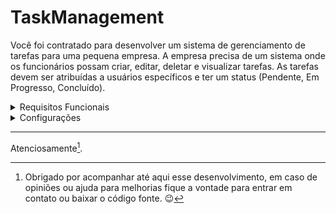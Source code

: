 # TaskManagement
Você foi contratado para desenvolver um sistema de gerenciamento de tarefas para uma 
pequena empresa. A empresa precisa de um sistema onde os funcionários possam criar, 
editar, deletar e visualizar tarefas. As tarefas devem ser atribuídas a usuários específicos 
e ter um status (Pendente, Em Progresso, Concluído). 

<details>
<summary>Requisitos Funcionais</summary>

### 1. Autenticação e Autorização: 
- Os usuários devem se autenticar para acessar o sistema. 
- Apenas usuários autenticados podem criar, editar, deletar e visualizar tarefas. 
- Admins podem gerenciar usuários e visualizar todas as tarefas. 
### 2. Gerenciamento de Tarefas: 
- Usuários podem criar novas tarefas, especificando título, descrição, data de vencimento e responsável. 
- Usuários podem editar e deletar suas próprias tarefas. 
- Admins podem editar e deletar qualquer tarefa. 
- Tarefas devem ter um status (Pendente, Em Progresso, Concluído). 

## Requisitos Não Funcionais 

### 1. Tecnologia: 
- Utilize ASP.NET Core para a API e Entity Framework Core para acesso ao banco de dados. 
- Utilize um banco de dados relacional (preferencialmente SQL Server). 
### 2. Padrões de Código: 
- O código deve seguir os padrões de design do .NET e boas práticas de programação. 
- A solução deve ser modular e escalável. 
### 3. Testes: 
- Inclua testes unitários para a lógica de negócio. 
- Inclua testes de integração para os endpoints da API. 
### 4. Docker: 
- Configure a aplicação para rodar em contêineres Docker. 
- Forneça um Dockerfile para a aplicação ASP.NET Core. 
- Utilize o docker-compose para orquestrar a aplicação e o banco de dados. 

## Estrutura do Projeto 
### 1. API ASP.NET Core: 
- Crie uma API com ASP.NET Core. 
- Configure o Entity Framework Core para acessar o banco de dados SQL Server. 
- Implemente autenticação e autorização usando JWT. 
### 2. Banco de Dados: 
- Utilize SQL Server como banco de dados. 
- Configure o banco de dados para rodar em um contêiner Docker. 
### 3. Docker: 
- Dockerfile: Crie um Dockerfile para a aplicação ASP.NET Core. 
- docker-compose.yml: Configure o docker-compose para orquestrar a aplicação e o banco de dados.
</details>

<details>
<summary>Configurações</summary>

**1. Baixandso código fonte:**
---
> Estou tomendo como princípio que já esteja familiarizado como Git e GitHub (conceitos e comandos).

Baixe o código fonte usando uma das opções:
- Fazendo um Fork do Repositório;
- Baixando um Clone;
- Baixando um arquivo zip do repositório;

**2. Compilando a aplicação:**
---
Foi utilizado o VSCode como IDE de codificação, então será mostrado os comandos CLI e os comandos usados na propria IDE do VSCode.

Após baixar a solution usando o Git Clone ou o Zip (e descompactando) na sua maquina local, abra a solution no VSCode.

> Pode ser usado tanto o Terminal do VSCode quanto um Terminal do próprio Windows, no meu caso eu uso o Windows Terminal Powershell

Após abrir o terminal da sua escolha, aplique os comandos para fazer o build e rodar a aplicação.

```
dotnet build
dotnet run --project TaskManagement.Api
```

Após compilar e rodar o projeto deverá aparecer essa tela:

```
Compilando...
info: Microsoft.Hosting.Lifetime[14]
      Now listening on: http://localhost:5238
info: Microsoft.Hosting.Lifetime[0]
      Application started. Press Ctrl+C to shut down.
info: Microsoft.Hosting.Lifetime[0]
      Hosting environment: Development
info: Microsoft.Hosting.Lifetime[0]
      Content root path: [caminho local]\TaskManagement\TaskManagement.Api
warn: Microsoft.AspNetCore.HttpsPolicy.HttpsRedirectionMiddleware[3]
      Failed to determine the https port for redirect.
```

Para acessar a aplicação no navegador use a URL: ` http://localhost:5238/swagger/index.html `

Ok agora sabemos que está tudo certo. Vamos prosseguir.

**3. Docker compose e Dockerfile**
---
Os arquivos de criação dos containers estão localizados na pasta da Solution da aplicação, são eles:
- docker-compose.yml
- Dockerfile

  ![image](https://github.com/user-attachments/assets/3e468440-0ad6-4962-a6c6-9b5db4899b5e)

### - docker-compose.yml
Cria os containers de sqlserver e container-taskmanagement e usa um Network para fazer o Link entre os containers. O container de `container-taskmanagement` é criado a partir do arquivo `Dockerfile` que também está na pasta da Solution.

Configurações:
- `services: sqlserver: container_name:` Nome do container que vai ser criado a base de dados SQL.
- `services: sqlserver: image:` Imagem a ser usada para criar o container, essa é uma imagem do SQL Server para Developer.
- `services: sqlserver: environment: SA_PASSWORD:` Utilizar uma senha forte senão o Container do SQL Server vai ser criado com erro.
- `services: container-taskmanagement: container_name:` Nome do container que vai ser hospedada a aplicação.
- `services: container-taskmanagement: ports:` A porta usada para acesso ao container via HTTP. Não está configurado HTTPS.
---
> [OBS:]
> Somante a senha do SQL Server deve ser alterada.
---
### - Dockerfile
Está configurado para realizar a puvlicação da TaskManagement.Api.csproj e: 
- Liberar a porta HTTP 5050 `ENV ASPNETCORE_URLS=http://+:5050`
- Configurar o ambiente de Homolog `ENV ASPNETCORE_ENVIRONMENT=Homolog` para usar o arquivo de `appsettings.Homolog.json`

### appsettings.Homolog.json

Na Connection String usar:

- `Server` Nome do container que vai ser criado a base de dados SQL.
- `Password:` Usar a mesma senha configurada para criar o container do SQL Server configurado no Docker Compose: `services: sqlserver: environment: SA_PASSWORD:`.

  Exemplo:
![image](https://github.com/user-attachments/assets/86020da2-8311-47c7-9ec4-c2af964ac37f)


**3. Subindo os containers:**
---
Agora deve-se subir os ambientes de aplicação e base de dados usando os containers.

> Estou partindo do princípio que já esteja familiarizado como Containers e que sua maquina local já esteja configurada para roda-los.

No pormpt de comando, no diretório da Solution, digite a seguinte linha de comando:

[caminho local]\TaskManagement> `docker compose up`

Ese comando deve baixar as imagens e subir os containers de `sqlserver-homolog` e `container-taskmanagement`

### - Container container-taskmanagement
É o container da aplicação que conforme as configurações do Dockerfile e docker-compose deve disponibilizar a seguinte URL para acesso:

![image](https://github.com/user-attachments/assets/0967a21a-86e8-4207-939d-6ce36260083c)

### - Container sqlserver-homolog
É o container da base de dados que conforme as configurações do docker-compose deve disponibilizar acesso pelo usando as seguintes configurações:

- `Server name` localhost.
- `Authentication:` SQL Servcer Authentication
- `Login:` sa
- `Senha:` Usar a mesma senha configurada para criar o container do SQL Server configurado no Docker Compose: `services: sqlserver: environment: SA_PASSWORD:`.

> No meu caso, para abrir a base de dados eu utilizo o `Microsoft Management Studio`.

**4. Iniciando a Base de Dados:**
---
O servidor da Base de Dados ainda não conté a tabela TaskManagement, entao devemos rodar os scripts de inicialização da base que deve:

- Criar a base de dados `CreateDatabase.sql`;
- Criar a tabela de Usuarios `CreateTable_01_Users.sql`;
- Criar a tabela de Tarefas `CreateTable_02_Tasks.sql`;
- Criar a carga inicial de registros `DataLoad.sql`;

Esses scripts estão no Projeto `TaskManagement.Database` dentro da pasta `Scripts`

![image](https://github.com/user-attachments/assets/ecd448d2-ad7a-4288-a8bd-12fbfd1c70c5)

Com isso podemos começar a brincadeira.

**5 TaskManagement.Api - Swagger:**
---
A API está protegida com esquema de autenticação JWT:Bearer. Com isso é necessário gerar um Token de Autenticação para acessar os endpoints. Somente dois endpoints não necessitam de autenticação: `api/Auth/Authenticate e api/Auth/GetServerTime`. Existem diferenças entre Usuários Administradores ou Usuários normais ao executar as chamadas da API.

-- Tipos de Usuários
```
[Description("Sem Permissão")]
NoPermission = 0,

[Description("Administrador")]
Administrator = 1,

[Description("Usuario")]
User = 2,
```

### - Autenticando
- acessar o endpoint `api/Auth/Authenticate` usando um usuário que pode ser buscado na base de edados na tabela `[Users]`.
- O retorno deve trazer o Token de Autenticação.

![image](https://github.com/user-attachments/assets/294ecfa8-d409-43da-b1c4-8adef9fbf9c5)

- Ir no topo da pagina do Swagger e acessar o botão de `Authorize` onde deve abrir a tela para inserir o Token gerado anteriormente.

![image](https://github.com/user-attachments/assets/ae2b50a5-cac5-41e7-aed2-46a31ebe6852)

> Colocar a palavra Bearer antes do token ao inserir no campo Value. Exemplo:  `Bearer [token]`.

- Para validar o usuário logado, utilize o endpoint `Users > /api/v1/Users/GetLoggedUser`. A Api pega o usuário logado usando os Claims armazenados ao gerar o Token para poder `realizar as validações de tipo de Usuário e consultas com o ID do usuário` necessário para algumas regras.
- Todos os EndPoints utilizam as `informações do usuário Logado` para realizar as ações.

</details>

---

Atenciosamente[^1].

[^1]: Obrigado por acompanhar até aqui esse desenvolvimento, em caso de opiniões ou ajuda para melhorias fique a vontade para entrar em contato ou baixar o código fonte. :wink:
